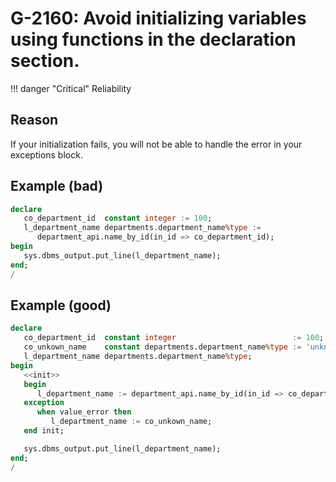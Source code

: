 # G-2160: Avoid initializing variables using functions in the declaration section.

!!! danger "Critical"
    Reliability

## Reason

If your initialization fails, you will not be able to handle the error in your exceptions block.

## Example (bad)

``` sql
declare
   co_department_id  constant integer := 100;
   l_department_name departments.department_name%type :=
      department_api.name_by_id(in_id => co_department_id);
begin
   sys.dbms_output.put_line(l_department_name);
end;
/
```

## Example (good)

``` sql
declare
   co_department_id  constant integer                          := 100;
   co_unkown_name    constant departments.department_name%type := 'unknown';
   l_department_name departments.department_name%type;
begin
   <<init>>
   begin
      l_department_name := department_api.name_by_id(in_id => co_department_id);
   exception
      when value_error then
         l_department_name := co_unkown_name;
   end init;

   sys.dbms_output.put_line(l_department_name);
end;
/
```